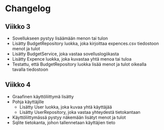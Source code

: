 # Changelog

## Viikko 3

- Sovellukseen pystyy lisäämään menon tai tulon
- Lisätty BudgetRepository luokka, joka kirjoittaa expences.csv tiedostoon menot ja tulot
- Lisätty BudgetService, joka vastaa sovelluslogiikasta
- Lisätty Expence luokka, joka kuvastaa yhtä menoa tai tuloa
- Testattu, että BudgetRepository luokka lisää menot ja tulot oikealla tavalla tiedostoon

## Viikko 4

- Graafinen käyttöliittymä lisätty
- Pohja käyttäjille
  - Lisätty User luokka, joka kuvaa yhtä käyttäjää
  - Lisätty UserRepository, joka vastaa yhteydestä tietokantaan
- Käyttöliittymässä pystyy näkemään lisätyt menot ja tulot
- Sqlite tietokanta, johon tallennetaan käyttäjien tieto
